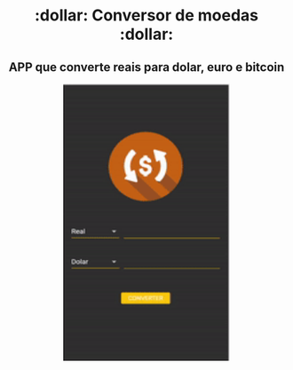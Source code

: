 <h1 align="center">:dollar: Conversor de moedas :dollar:</h1> 
<h2 align="center">APP que converte reais para dolar, euro e bitcoin </h2>
<p align="center"><img src="ezgif.com-gif-maker.gif" width="300" height="500"/></p>
